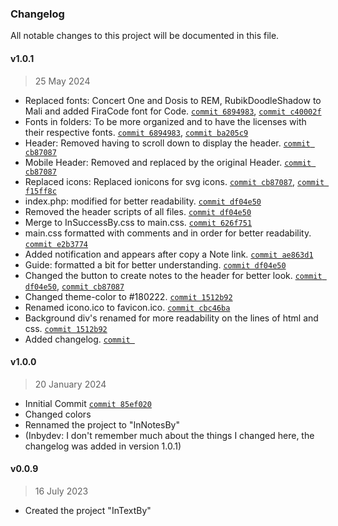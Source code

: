 ### Changelog

All notable changes to this project will be documented in this file.

#### v1.0.1
> 25 May 2024

- Replaced fonts: Concert One and Dosis to REM, RubikDoodleShadow to Mali and added FiraCode font for Code. [`commit 6894983`](https://github.com/Inbydev/InNotesBy/commit/6894983ec6b22d5fd6e3cd4c113b84f2a41e2882), [`commit c40002f`](https://github.com/Inbydev/InNotesBy/commit/c40002f45bfb6968cae289deefd96a678eb882b5)
- Fonts in folders: To be more organized and to have the licenses with their respective fonts. [`commit 6894983`](https://github.com/Inbydev/InNotesBy/commit/6894983ec6b22d5fd6e3cd4c113b84f2a41e2882), [`commit ba205c9`](https://github.com/Inbydev/InNotesBy/commit/ba205c9ed03046f21002b01ad13eac55177a7bf9)
- Header: Removed having to scroll down to display the header. [`commit cb87087`](https://github.com/Inbydev/InNotesBy/commit/cb87087fe45fce41ea02fc80849210585525e1e0)
- Mobile Header: Removed and replaced by the original Header. [`commit cb87087`](https://github.com/Inbydev/InNotesBy/commit/cb87087fe45fce41ea02fc80849210585525e1e0)
- Replaced icons: Replaced ionicons for svg icons. [`commit cb87087`](https://github.com/Inbydev/InNotesBy/commit/cb87087fe45fce41ea02fc80849210585525e1e0), [`commit f15ff8c`](https://github.com/Inbydev/InNotesBy/commit/f15ff8c1871d89682e0fbafa126a23a790f94d05)
- index.php: modified for better readability. [`commit df04e50`](https://github.com/Inbydev/InNotesBy/commit/df04e50b4111c3fac827e16887cddd239daec624)
- Removed the header scripts of all files. [`commit df04e50`](https://github.com/Inbydev/InNotesBy/commit/df04e50b4111c3fac827e16887cddd239daec624)
- Merge to InSuccessBy.css to main.css. [`commit 626f751`](https://github.com/Inbydev/InNotesBy/commit/626f75113bc66ac105f250f037c3373e789354f9)
- main.css formatted with comments and in order for better readability. [`commit e2b3774`](https://github.com/Inbydev/InNotesBy/commit/e2b37749e76cff45f9917c0e8ab6cc5cf8bca81d)
- Added notification and appears after copy a Note link. [`commit ae863d1`](https://github.com/Inbydev/InNotesBy/commit/ae863d1ca64a9fb771b0aaa141d80f73d895c5c2)
- Guide: formatted a bit for better understanding. [`commit df04e50`](https://github.com/Inbydev/InNotesBy/commit/df04e50b4111c3fac827e16887cddd239daec624)
- Changed the button to create notes to the header for better look. [`commit df04e50`](https://github.com/Inbydev/InNotesBy/commit/df04e50b4111c3fac827e16887cddd239daec624), [`commit cb87087`](https://github.com/Inbydev/InNotesBy/commit/cb87087fe45fce41ea02fc80849210585525e1e0)
- Changed theme-color to #180222. [`commit 1512b92`](https://github.com/Inbydev/InNotesBy/commit/1512b92df3c153297994c4dd35ad4592211385a5)
- Renamed icono.ico to favicon.ico. [`commit cbc46ba`](https://github.com/Inbydev/InNotesBy/commit/cbc46ba1bda4bf06d1ae958e9f80bf117b6ec968)
- Background div's renamed for more readability on the lines of html and css. [`commit 1512b92`](https://github.com/Inbydev/InNotesBy/commit/1512b92df3c153297994c4dd35ad4592211385a5)
- Added changelog. [`commit `]()


#### v1.0.0
> 20 January 2024

- Innitial Commit [`commit 85ef020`](https://github.com/Inbydev/InNotesBy/commit/85ef020c237224e3523a9412b09cef16def566dd)
- Changed colors
- Rennamed the project to "InNotesBy"
- (Inbydev: I don't remember much about the things I changed here, the changelog was added in version 1.0.1)

#### v0.0.9
> 16 July 2023

- Created the project "InTextBy"